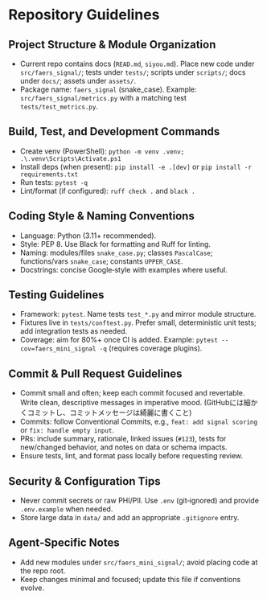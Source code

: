 # Repository Guidelines

## Project Structure & Module Organization
- Current repo contains docs (`READ.md`, `siyou.md`). Place new code under `src/faers_signal/`; tests under `tests/`; scripts under `scripts/`; docs under `docs/`; assets under `assets/`.
- Package name: `faers_signal` (snake_case). Example: `src/faers_signal/metrics.py` with a matching test `tests/test_metrics.py`.

## Build, Test, and Development Commands
- Create venv (PowerShell): `python -m venv .venv; .\.venv\Scripts\Activate.ps1`
- Install deps (when present): `pip install -e .[dev]` or `pip install -r requirements.txt`
- Run tests: `pytest -q`
- Lint/format (if configured): `ruff check .` and `black .`

## Coding Style & Naming Conventions
- Language: Python (3.11+ recommended).
- Style: PEP 8. Use Black for formatting and Ruff for linting.
- Naming: modules/files `snake_case.py`; classes `PascalCase`; functions/vars `snake_case`; constants `UPPER_CASE`.
- Docstrings: concise Google‑style with examples where useful.

## Testing Guidelines
- Framework: `pytest`. Name tests `test_*.py` and mirror module structure.
- Fixtures live in `tests/conftest.py`. Prefer small, deterministic unit tests; add integration tests as needed.
- Coverage: aim for 80%+ once CI is added. Example: `pytest --cov=faers_mini_signal -q` (requires coverage plugins).

## Commit & Pull Request Guidelines
- Commit small and often; keep each commit focused and revertable. Write clean, descriptive messages in imperative mood. (GitHubには細かくコミットし、コミットメッセージは綺麗に書くこと)
- Commits: follow Conventional Commits, e.g., `feat: add signal scoring` or `fix: handle empty input`.
- PRs: include summary, rationale, linked issues (`#123`), tests for new/changed behavior, and notes on data or schema impacts.
- Ensure tests, lint, and format pass locally before requesting review.

## Security & Configuration Tips
- Never commit secrets or raw PHI/PII. Use `.env` (git‑ignored) and provide `.env.example` when needed.
- Store large data in `data/` and add an appropriate `.gitignore` entry.

## Agent‑Specific Notes
- Add new modules under `src/faers_mini_signal/`; avoid placing code at the repo root.
- Keep changes minimal and focused; update this file if conventions evolve.
